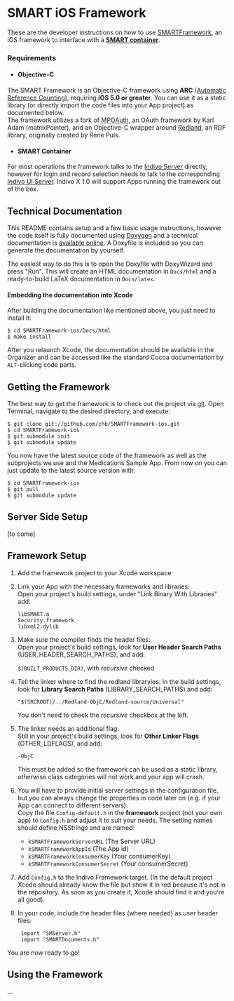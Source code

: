 SMART iOS Framework
===================

These are the developer instructions on how to use [SMARTFramework][self], an iOS framework to interface with a **[SMART container][smart]**.

### Requirements ###

- #### Objective-C ####
The SMART Framework is an Objective-C framework using **ARC** ([Automatic Reference Counting][arc]), requiring **iOS 5.0 or greater**. You can use it as a static library (or directly import the code files into your App project) as documented below.  
The framework utilizes a fork of [MPOAuth][], an OAuth framework by Karl Adam (matrixPointer), and an Objective-C wrapper around [Redland][], an RDF library, originally created by Rene Puls.

- #### SMART Container ####
For most operations the framework talks to the [Indivo Server][] directly, however for login and record selection needs to talk to the corresponding [Indivo UI Server][]. Indivo X 1.0 will support Apps running the framework out of the box.

[self]: https://github.com/chb/SMARTFramework-ios
[smart]: http://www.smartplatforms.org/
[arc]: http://clang.llvm.org/docs/AutomaticReferenceCounting.html
[mpoauth]: https://github.com/chb/MPOAuth
[redland]: https://github.com/p2/Redland-ObjC
[indivo server]: https://github.com/chb/indivo_server
[indivo ui server]: https://github.com/chb/indivo_ui_server


Technical Documentation
-----------------------

This README contains setup and a few basic usage instructions, however the code itself is fully documented using [Doxygen][] and a technical documentation is [available online][techdoc]. A Doxyfile is included so you can generate the documentation by yourself.

The easiest way to do this is to open the Doxyfile with DoxyWizard and press "Run". This will create an HTML documentation in `Docs/html` and a ready-to-build LaTeX documentation in `Docs/latex`.

#### Embedding the documentation into Xcode ####
After building the documentation like mentioned above, you just need to install it:

    $ cd SMARTFramework-ios/Docs/html
    $ make install

After you relaunch Xcode, the documentation should be available in the Organizer and can be accessed like the standard Cocoa documentation by `ALT`-clicking code parts.

[doxygen]: http://www.doxygen.org/
[techdoc]: ...


Getting the Framework
---------------------

The best way to get the framework is to check out the project via [git][]. Open Terminal, navigate to the desired directory, and execute:

    $ git clone git://github.com/chb/SMARTFramework-ios.git
    $ cd SMARTFramework-ios
    $ git submodule init
    $ git submodule update

You now have the latest source code of the framework as well as the subprojects we use and the Medications Sample App. From now on you can just update to the latest source version with:

    $ cd SMARTFramework-ios
    $ git pull
    $ git submodule update


[git]: http://git-scm.com/


Server Side Setup
-----------------

[to come]


Framework Setup
---------------

1. Add the framework project to your Xcode workspace

2. Link your App with the necessary frameworks and libraries:  
	Open your project's build settings, under "Link Binary With Libraries" add:
	
	`libSMART.a`  
	`Security.framework`  
	`libxml2.dylib`

3. Make sure the compiler finds the header files:  
	Open your project's build settings, look for **User Header Search Paths** (USER_HEADER_SEARCH_PATHS), and add:
	
	`$(BUILT_PRODUCTS_DIR)`, with *recursive* checked

4. Tell the linker where to find the redland libraryies:
	In the build settings, look for **Library Search Paths** (LIBRARY_SEARCH_PATHS) and add:

	`"$(SRCROOT)/../Redland-ObjC/Redland-source/Universal"`

	You don't need to check the _recursive_ checkbox at the left.

5. The linker needs an additional flag:  
	Still in your project's build settings, look for **Other Linker Flags** (OTHER_LDFLAGS), and add:
	
	`-ObjC`  
	
	This must be added so the framework can be used as a static library, otherwise class categories will not work and your app will crash.

6. You will have to provide initial server settings in the configuration file, but you can always change the properties in code later on (e.g. if your App can connect to different servers).  
	Copy the file `Config-default.h` in the **framework** project (not your own app) to `Config.h` and adjust it to suit your needs. The setting names should define NSStrings and are named:
	- `kSMARTFrameworkServerURL`  (The Server URL)
	- `kSMARTFrameworkAppId`  (The App id)
	- `kSMARTFrameworkConsumerKey`  (Your consumerKey)
	- `kSMARTFrameworkConsumerSecret`  (Your consumerSecret)

7. Add `Config.h` to the Indivo Framework target. (In the default project Xcode should already know the file but show it in red because it's not in the repository. As soon as you create it, Xcode should find it and you're all good).

8. In your code, include the header files (where needed) as user header files:

		import "SMServer.h"
		import "SMARTDocuments.h"

You are now ready to go!


Using the Framework
-------------------

...

